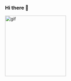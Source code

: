 ### Hi there 👋
<img src="https://media.giphy.com/media/caaQDrXyvk1laZRwlI/giphy.gif" width="200" height="auto" alt="gif">

<!--
**raydiana/raydiana** is a ✨ _special_ ✨ repository because its `README.md` (this file) appears on your GitHub profile.

Here are some ideas to get you started:

- 🔭 I’m currently working on ...
- 🌱 I’m currently learning ...
- 👯 I’m looking to collaborate on ...
- 🤔 I’m looking for help with ...
- 💬 Ask me about ...
- 📫 How to reach me: ...
- 😄 Pronouns: ...
- ⚡ Fun fact: ...
-->

